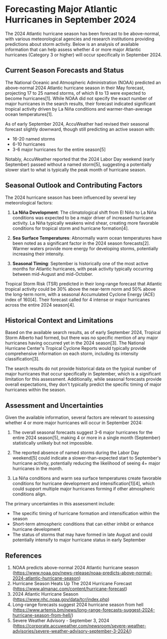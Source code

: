 # Forecasting Major Atlantic Hurricanes in September 2024

The 2024 Atlantic hurricane season has been forecast to be above-normal, with various meteorological agencies and research institutions providing predictions about storm activity. Below is an analysis of available information that can help assess whether 4 or more major Atlantic hurricanes (Category 3 or higher) will occur specifically in September 2024.

## Current Season Forecasts and Status

The National Oceanic and Atmospheric Administration (NOAA) predicted an above-normal 2024 Atlantic hurricane season in their May forecast, projecting 17 to 25 named storms, of which 8 to 13 were expected to become hurricanes[1]. While NOAA did not specify the exact number of major hurricanes in the search results, their forecast indicated significant tropical activity driven by La Niña conditions and warmer-than-average ocean temperatures[1].

As of early September 2024, AccuWeather had revised their seasonal forecast slightly downward, though still predicting an active season with:
- 16-20 named storms
- 6-10 hurricanes
- 3-6 major hurricanes for the entire season[5]

Notably, AccuWeather reported that the 2024 Labor Day weekend (early September) passed without a named storm[5], suggesting a potentially slower start to what is typically the peak month of hurricane season.

## Seasonal Outlook and Contributing Factors

The 2024 hurricane season has been influenced by several key meteorological factors:

1. **La Niña Development**: The climatological shift from El Niño to La Niña conditions was expected to be a major driver of increased hurricane activity. La Niña typically weakens wind shear, creating more favorable conditions for tropical storm and hurricane formation[4].

2. **Sea Surface Temperatures**: Abnormally warm ocean temperatures have been noted as a significant factor in the 2024 season forecasts[2]. Warmer waters provide more energy for developing storms, potentially increasing their intensity.

3. **Seasonal Timing**: September is historically one of the most active months for Atlantic hurricanes, with peak activity typically occurring between mid-August and mid-October.

Tropical Storm Risk (TSR) predicted in their long-range forecast that Atlantic tropical activity could be 30% above the near-term norm and 50% above the long-term norm, with a seasonal Accumulated Cyclone Energy (ACE) index of 160[4]. Their forecast called for 4 intense or major hurricanes across the entire 2024 season[4].

## Historical Context and Limitations

Based on the available search results, as of early September 2024, Tropical Storm Alberto had formed, but there was no specific mention of any major hurricanes having occurred yet in the 2024 season[3]. The National Hurricane Center's Tropical Cyclone Reports would typically provide comprehensive information on each storm, including its intensity classification[3].

The search results do not provide historical data on the typical number of major hurricanes that occur specifically in September, which is a significant limitation for this assessment. Additionally, while seasonal forecasts provide overall expectations, they don't typically predict the specific timing of major hurricanes within the season.

## Assessment and Uncertainties

Given the available information, several factors are relevant to assessing whether 4 or more major hurricanes will occur in September 2024:

1. The overall seasonal forecasts suggest 3-6 major hurricanes for the entire 2024 season[5], making 4 or more in a single month (September) statistically unlikely but not impossible.

2. The reported absence of named storms during the Labor Day weekend[5] could indicate a slower-than-expected start to September's hurricane activity, potentially reducing the likelihood of seeing 4+ major hurricanes in the month.

3. La Niña conditions and warm sea surface temperatures create favorable conditions for hurricane development and intensification[1][4], which could support multiple major hurricanes forming if other atmospheric conditions align.

The primary uncertainties in this assessment include:
- The specific timing of hurricane formation and intensification within the season
- Short-term atmospheric conditions that can either inhibit or enhance hurricane development
- The status of storms that may have formed in late August and could potentially intensify to major hurricane status in early September

## References

1. NOAA predicts above-normal 2024 Atlantic hurricane season (https://www.noaa.gov/news-release/noaa-predicts-above-normal-2024-atlantic-hurricane-season)
2. Hurricane Season Heats Up The 2024 Hurricane Forecast (https://www.almanac.com/content/hurricane-forecast)
3. 2024 Atlantic Hurricane Season (https://www.nhc.noaa.gov/data/tcr/index.php)
4. Long-range forecasts suggest 2024 hurricane season from hell (https://www.artemis.bm/news/long-range-forecasts-suggest-2024-hurricane-season-from-hell/)
5. Severe Weather Advisory - September 3, 2024 (https://corporate.accuweather.com/newsroom/severe-weather-advisories/severe-weather-advisory-september-3-2024/)